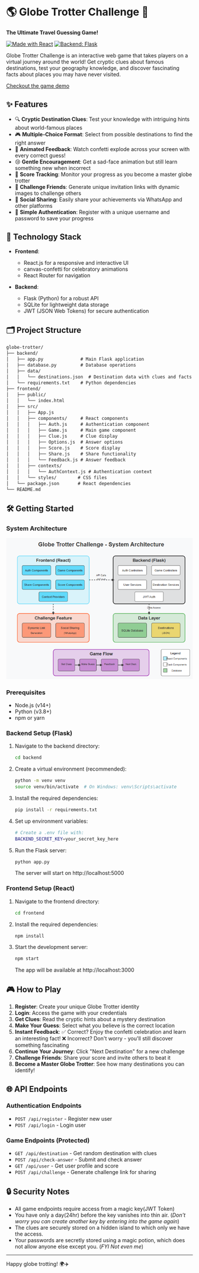 # 🌎 Globe Trotter Challenge 🧳

**The Ultimate Travel Guessing Game!**

[![Made with React](https://img.shields.io/badge/Made%20with-React-61DAFB?style=flat-square&logo=react)](https://reactjs.org/)
[![Backend: Flask](https://img.shields.io/badge/Backend-Flask-000000?style=flat-square&logo=flask)](https://flask.palletsprojects.com/)

Globe Trotter Challenge is an interactive web game that takes players on a virtual journey around the world! Get cryptic clues about famous destinations, test your geography knowledge, and discover fascinating facts about places you may have never visited.

[Checkout the game demo](https://www.loom.com/share/3b77031a814f4faa9cb6311946d974c3?sid=018326ba-615d-4d60-a450-d32449bb117e)

## ✨ Features

- 🔍 **Cryptic Destination Clues**: Test your knowledge with intriguing hints about world-famous places
- 🎮 **Multiple-Choice Format**: Select from possible destinations to find the right answer
- 🎉 **Animated Feedback**: Watch confetti explode across your screen with every correct guess!
- 😢 **Gentle Encouragement**: Get a sad-face animation but still learn something new when incorrect
- 💯 **Score Tracking**: Monitor your progress as you become a master globe trotter
- 👥 **Challenge Friends**: Generate unique invitation links with dynamic images to challenge others
- 📱 **Social Sharing**: Easily share your achievements via WhatsApp and other platforms
- 🔐 **Simple Authentication**: Register with a unique username and password to save your progress

## 🚀 Technology Stack

- **Frontend**: 
  - React.js for a responsive and interactive UI
  - canvas-confetti for celebratory animations
  - React Router for navigation

- **Backend**: 
  - Flask (Python) for a robust API
  - SQLite for lightweight data storage
  - JWT (JSON Web Tokens) for secure authentication

## 🗂️ Project Structure

```
globe-trotter/
├── backend/
│   ├── app.py              # Main Flask application
│   ├── database.py         # Database operations
│   ├── data/
│   │   └── destinations.json  # Destination data with clues and facts
│   └── requirements.txt    # Python dependencies
├── frontend/
│   ├── public/
│   │   └── index.html
│   ├── src/
│   │   ├── App.js
│   │   ├── components/     # React components
│   │   │   ├── Auth.js     # Authentication component
│   │   │   ├── Game.js     # Main game component
│   │   │   ├── Clue.js     # Clue display
│   │   │   ├── Options.js  # Answer options
│   │   │   ├── Score.js    # Score display
│   │   │   ├── Share.js    # Share functionality
│   │   │   └── Feedback.js # Answer feedback
│   │   ├── contexts/
│   │   │   └── AuthContext.js # Authentication context
│   │   └── styles/        # CSS files
│   └── package.json       # React dependencies
└── README.md
```

## 🛠️ Getting Started

### System Architecture

![System Architecture](./System_Architecture.png)

### Prerequisites
- Node.js (v14+)
- Python (v3.8+)
- npm or yarn

### Backend Setup (Flask)

1. Navigate to the backend directory:
   ```bash
   cd backend
   ```

2. Create a virtual environment (recommended):
   ```bash
   python -m venv venv
   source venv/bin/activate  # On Windows: venv\Scripts\activate
   ```

3. Install the required dependencies:
   ```bash
   pip install -r requirements.txt
   ```

4. Set up environment variables:
   ```bash
   # Create a .env file with:
   BACKEND_SECRET_KEY=your_secret_key_here
   ```

5. Run the Flask server:
   ```bash
   python app.py
   ```
   The server will start on http://localhost:5000

### Frontend Setup (React)

1. Navigate to the frontend directory:
   ```bash
   cd frontend
   ```

2. Install the required dependencies:
   ```bash
   npm install
   ```

3. Start the development server:
   ```bash
   npm start
   ```
   The app will be available at http://localhost:3000

## 🎮 How to Play

1. **Register**: Create your unique Globe Trotter identity
2. **Login**: Access the game with your credentials
3. **Get Clues**: Read the cryptic hints about a mystery destination
4. **Make Your Guess**: Select what you believe is the correct location
5. **Instant Feedback**:
   ✅ Correct? Enjoy the confetti celebration and learn an interesting fact!
   ❌ Incorrect? Don't worry - you'll still discover something fascinating
6. **Continue Your Journey**: Click "Next Destination" for a new challenge
7. **Challenge Friends**: Share your score and invite others to beat it
8. **Become a Master Globe Trotter**: See how many destinations you can identify!

## 🌐 API Endpoints

### Authentication Endpoints
- `POST /api/register` - Register new user
- `POST /api/login` - Login user

### Game Endpoints (Protected)
- `GET /api/destination` - Get random destination with clues
- `POST /api/check-answer` - Submit and check answer
- `GET /api/user` - Get user profile and score
- `POST /api/challenge` - Generate challenge link for sharing

## 🔒 Security Notes

- All game endpoints require access from a magic key(JWT Token)
- You have only a day(24hr) before the key vanishes into thin air. (*Don't worry you can create another key by entering into the game again*)
- The clues are securely stored on a hidden island to which only we have the access.
- Your passwords are secretly stored using a magic potion, which does not allow anyone else except you. (*FYI Not even me*)

---

Happy globe trotting! 🌍✈️